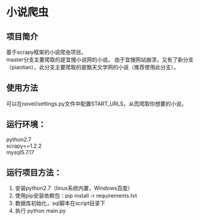 # 小说爬虫

## 项目简介

   基于scrapy框架的小说爬虫项目。  
   master分支主要爬取的是宜搜小说网的小说。
   由于宜搜网站崩溃，又有了新分支（piaotian），此分支主要爬取的是飘天文学网的小说（推荐使用此分支）。

## 使用方法

   可以在novel/settings.py文件中配置START_URLS，从而爬取你想要的小说。

## 运行环境：

   python2.7  
   scrapy==1.2.2  
   mysql5.7.17  

## 运行项目方法：
   
   1. 安装python2.7（linux系统内置，Windows百度）
   2. 使用pip安装依赖包：pip install -r requirements.txt
   3. 数据库初始化，sql脚本在script目录下
   4. 执行 python main.py
